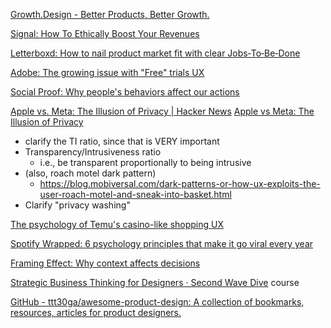 
[Growth.Design - Better Products, Better Growth.](https://growth.design/)

[Signal: How To Ethically Boost Your Revenues](https://growth.design/case-studies/signal-revenue?activecampaign_id=greg%40stucky.tech)

[Letterboxd: How to nail product market fit with clear Jobs‑To‑Be‑Done](https://growth.design/case-studies/letterboxd-jobs-to-be-done)

[Adobe: The growing issue with "Free" trials UX](https://growth.design/case-studies/adobe-trial-ux)

[Social Proof: Why people's behaviors affect our actions](https://growth.design/case-studies/social-proof)

[Apple vs. Meta: The Illusion of Privacy | Hacker News](https://news.ycombinator.com/item?id=37433495)
[Apple vs Meta: The Illusion of Privacy](https://growth.design/case-studies/apple-privacy-policy)

- clarify the TI ratio, since that is VERY important
- Transparency/Intrusiveness ratio
	- i.e., be transparent proportionally to being intrusive
- (also, roach motel dark pattern)
	- https://blog.mobiversal.com/dark-patterns-or-how-ux-exploits-the-user-roach-motel-and-sneak-into-basket.html
- Clarify "privacy washing"

[The psychology of Temu's casino-like shopping UX](https://growth.design/case-studies/temu-onboarding-psychology)

[Spotify Wrapped: 6 psychology principles that make it go viral every year](https://growth.design/case-studies/spotify-wrapped-psychology)

[Framing Effect: Why context affects decisions](https://growth.design/case-studies/framing-effect)

[Strategic Business Thinking for Designers · Second Wave Dive](https://www.secondwavedive.com/stracademy/designers/strategic-business-thinking-for-designers)
course

[GitHub - ttt30ga/awesome-product-design: A collection of bookmarks, resources, articles for product designers.](https://github.com/ttt30ga/awesome-product-design)
